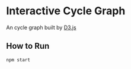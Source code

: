 # Interactive Cycle Graph

An cycle graph built by [D3.js](https://d3js.org/)

## How to Run
```
npm start
```